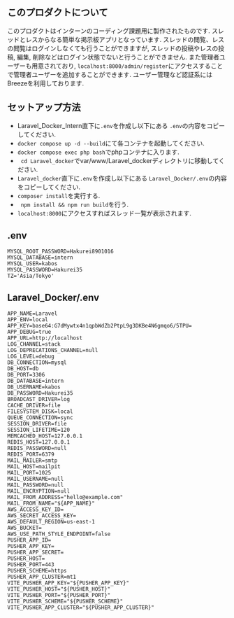 ## このプロダクトについて
このプロダクトはインターンのコーディング課題用に製作されたものです.
スレッドとレスからなる簡単な掲示板アプリとなっています.
スレッドの閲覧、レスの閲覧はログインしなくても行うことができますが, スレッドの投稿やレスの投稿, 編集, 削除などはログイン状態でないと行うことができません.
また管理者ユーザーも用意されており, ` localhost:8000/admin/register `にアクセスすることで管理者ユーザーを追加することができます.
ユーザー管理など認証系にはBreezeを利用しております.

## セットアップ方法

- Laravel_Docker_Intern直下に` .env `を作成し以下にある ` .env `の内容をコピーしてください.
- ` docker compose up -d --build `にて各コンテナを起動してください.
- ` docker compose exec php bash `でphpコンテナに入ります.
- ` cd Laravel_docker`でvar/www/Laravel_dockerディレクトリに移動してください.
- ` Laravel_docker `直下に` .env `を作成し以下にある ` Laravel_Docker/.env `の内容をコピーしてください.
- ` composer install `を実行する.
- ` npm install && npm run build`を行う.
- ` localhost:8000 `にアクセスすればスレッド一覧が表示されます.

## .env

```
MYSQL_ROOT_PASSWORD=Hakurei8901016 
MYSQL_DATABASE=intern 
MYSQL_USER=kabos 
MYSQL_PASSWORD=Hakurei35 
TZ='Asia/Tokyo'
```

## Laravel_Docker/.env

```
APP_NAME=Laravel 
APP_ENV=local 
APP_KEY=base64:G7dMywtx4n1qpbWdZb2PtpL9g3DKBe4N6gmqo6/5TPU=
APP_DEBUG=true
APP_URL=http://localhost
LOG_CHANNEL=stack
LOG_DEPRECATIONS_CHANNEL=null
LOG_LEVEL=debug
DB_CONNECTION=mysql
DB_HOST=db
DB_PORT=3306
DB_DATABASE=intern
DB_USERNAME=kabos
DB_PASSWORD=Hakurei35
BROADCAST_DRIVER=log
CACHE_DRIVER=file
FILESYSTEM_DISK=local
QUEUE_CONNECTION=sync
SESSION_DRIVER=file
SESSION_LIFETIME=120
MEMCACHED_HOST=127.0.0.1
REDIS_HOST=127.0.0.1
REDIS_PASSWORD=null
REDIS_PORT=6379
MAIL_MAILER=smtp
MAIL_HOST=mailpit
MAIL_PORT=1025
MAIL_USERNAME=null
MAIL_PASSWORD=null
MAIL_ENCRYPTION=null
MAIL_FROM_ADDRESS="hello@example.com"
MAIL_FROM_NAME="${APP_NAME}"
AWS_ACCESS_KEY_ID=
AWS_SECRET_ACCESS_KEY=
AWS_DEFAULT_REGION=us-east-1
AWS_BUCKET=
AWS_USE_PATH_STYLE_ENDPOINT=false
PUSHER_APP_ID=
PUSHER_APP_KEY=
PUSHER_APP_SECRET=
PUSHER_HOST=
PUSHER_PORT=443
PUSHER_SCHEME=https
PUSHER_APP_CLUSTER=mt1
VITE_PUSHER_APP_KEY="${PUSHER_APP_KEY}"
VITE_PUSHER_HOST="${PUSHER_HOST}"
VITE_PUSHER_PORT="${PUSHER_PORT}"
VITE_PUSHER_SCHEME="${PUSHER_SCHEME}"
VITE_PUSHER_APP_CLUSTER="${PUSHER_APP_CLUSTER}"
```